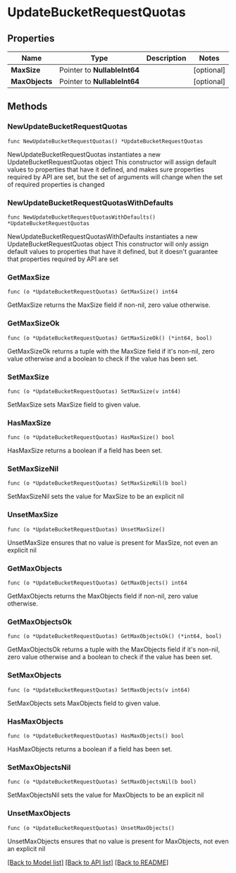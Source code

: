 # UpdateBucketRequestQuotas

## Properties

Name | Type | Description | Notes
------------ | ------------- | ------------- | -------------
**MaxSize** | Pointer to **NullableInt64** |  | [optional] 
**MaxObjects** | Pointer to **NullableInt64** |  | [optional] 

## Methods

### NewUpdateBucketRequestQuotas

`func NewUpdateBucketRequestQuotas() *UpdateBucketRequestQuotas`

NewUpdateBucketRequestQuotas instantiates a new UpdateBucketRequestQuotas object
This constructor will assign default values to properties that have it defined,
and makes sure properties required by API are set, but the set of arguments
will change when the set of required properties is changed

### NewUpdateBucketRequestQuotasWithDefaults

`func NewUpdateBucketRequestQuotasWithDefaults() *UpdateBucketRequestQuotas`

NewUpdateBucketRequestQuotasWithDefaults instantiates a new UpdateBucketRequestQuotas object
This constructor will only assign default values to properties that have it defined,
but it doesn't guarantee that properties required by API are set

### GetMaxSize

`func (o *UpdateBucketRequestQuotas) GetMaxSize() int64`

GetMaxSize returns the MaxSize field if non-nil, zero value otherwise.

### GetMaxSizeOk

`func (o *UpdateBucketRequestQuotas) GetMaxSizeOk() (*int64, bool)`

GetMaxSizeOk returns a tuple with the MaxSize field if it's non-nil, zero value otherwise
and a boolean to check if the value has been set.

### SetMaxSize

`func (o *UpdateBucketRequestQuotas) SetMaxSize(v int64)`

SetMaxSize sets MaxSize field to given value.

### HasMaxSize

`func (o *UpdateBucketRequestQuotas) HasMaxSize() bool`

HasMaxSize returns a boolean if a field has been set.

### SetMaxSizeNil

`func (o *UpdateBucketRequestQuotas) SetMaxSizeNil(b bool)`

 SetMaxSizeNil sets the value for MaxSize to be an explicit nil

### UnsetMaxSize
`func (o *UpdateBucketRequestQuotas) UnsetMaxSize()`

UnsetMaxSize ensures that no value is present for MaxSize, not even an explicit nil
### GetMaxObjects

`func (o *UpdateBucketRequestQuotas) GetMaxObjects() int64`

GetMaxObjects returns the MaxObjects field if non-nil, zero value otherwise.

### GetMaxObjectsOk

`func (o *UpdateBucketRequestQuotas) GetMaxObjectsOk() (*int64, bool)`

GetMaxObjectsOk returns a tuple with the MaxObjects field if it's non-nil, zero value otherwise
and a boolean to check if the value has been set.

### SetMaxObjects

`func (o *UpdateBucketRequestQuotas) SetMaxObjects(v int64)`

SetMaxObjects sets MaxObjects field to given value.

### HasMaxObjects

`func (o *UpdateBucketRequestQuotas) HasMaxObjects() bool`

HasMaxObjects returns a boolean if a field has been set.

### SetMaxObjectsNil

`func (o *UpdateBucketRequestQuotas) SetMaxObjectsNil(b bool)`

 SetMaxObjectsNil sets the value for MaxObjects to be an explicit nil

### UnsetMaxObjects
`func (o *UpdateBucketRequestQuotas) UnsetMaxObjects()`

UnsetMaxObjects ensures that no value is present for MaxObjects, not even an explicit nil

[[Back to Model list]](../README.md#documentation-for-models) [[Back to API list]](../README.md#documentation-for-api-endpoints) [[Back to README]](../README.md)



